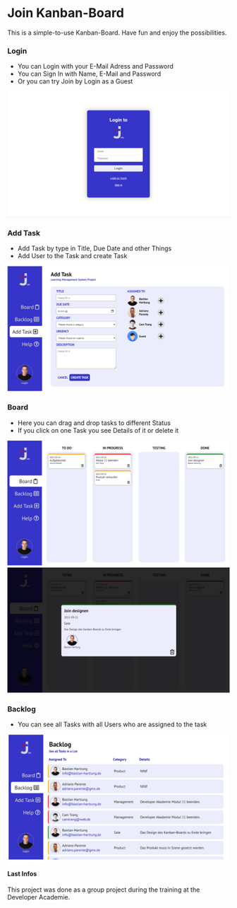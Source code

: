 # Join Kanban-Board
This is a simple-to-use Kanban-Board. Have fun and enjoy the 
possibilities.

### Login
- You can Login with your E-Mail Adress and Password
- You can Sign In with Name, E-Mail and Password
- Or you can try Join by Login as a Guest

![img.png](./assets/img/Login.png)

### Add Task
- Add Task by type in Title, Due Date and other Things
- Add User to the Task and create Task

![img.png](./assets/img/AddTask.png)

### Board
- Here you can drag and drop tasks to different Status
- If you click on one Task you see Details of it or delete it

![img.png](./assets/img/Board.png)
![img.png](./assets/img/Board-Lightbox.png)

### Backlog
- You can see all Tasks with all Users who are assigned to the task

![img.png](./assets/img/Backlog.png)

#### Last Infos
This project was done as a group project during the training at the Developer Academie.